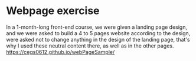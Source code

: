 # Webpage exercise
In a 1-month-long front-end course, we were given a landing page design, and we were asked to build a 4 to 5 pages website according to the design, were asked not to change anything in the design of the landing page, that's why I used these neutral content there, as well as in the other pages.  
https://cegs0612.github.io/webPageSample/

